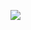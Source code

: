 <a href="https://8156217.tistory.com" target="_blank"><img src="https://img.shields.io/badge/Tistory-lightgray?style=plastic&logo=Tistory&logoColor=black&color=black"/></a>
